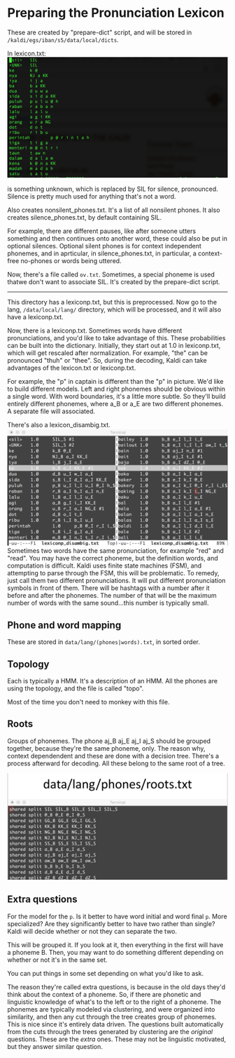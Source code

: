 # Preparing the Pronunciation Lexicon

These are created by "prepare-dict" script, and will be stored in `/kaldi/egs/iban/s5/data/local/dicts`.

In lexicon.txt:
![lexicon.txt](images/lexicon.png)

<UNK> is something unknown, which is replaced by SIL for silence, pronounced. Silence is pretty much used for anything that's not a word.

Also creates nonsilent_phones.txt. It's a list of all nonsilent phones. It also creates silence_phones.txt, by default containing SIL. 

For example, there are different pauses, like after someone utters something and then continues onto another word, these could also be put in optional silences. Optional silent phones is for context independent phonemes, and in aprticular, in silence_phones.txt, in particular, a context-free no-phones or words being uttered.

Now, there's a file called `ov.txt`. Sometimes, a special phoneme is used thatwe don't want to associate SIL. It's created by the prepare-dict script.

---

This directory has a lexiconp.txt, but this is preprocessed. Now go to the lang, `/data/local/lang/` directory, which will be processed, and it will also have a lexiconp.txt.

Now, there is a lexiconp.txt. Sometimes words have different pronunciations, and you'd like to take advantage of this. These probabilities can be built into the dictionary. Initially, they start out at 1.0 in lexiconp.txt, which will get rescaled after normalization. For example, "the" can be pronounced "thuh" or "thee". So, during the decoding, Kaldi can take advantages of the lexicon.txt or lexiconp.txt.

For example, the "p" in captain is different than the "p" in picture. We'd like to build different models. Left and right phonemes should be obvious within a single word. With word boundaries, it's a little more subtle. So they'll build entirely different phonemes, where a_B or a_E are two different phonemes. A separate file will associated.

There's also a lexicon_disambig.txt. 
![lexicon_disambig.txt](images/disambig.png)
Sometimes two words have the same pronunciation, for example "red" and "read". You may have the correct phoneme, but the definition words, and computation is difficult. Kaldi uses finite state machines (FSM), and attempting to parse through the FSM, this will be problematic. To remedy, just call them two different pronunciations. It will put different pronunciation symbols in front of them. There will be hashtags with a number after it before and after the phonemes. The number of that will be the maximum number of words with the same sound...this number is typically small. 

## Phone and word mapping

These are stored in `data/lang/(phones|words).txt`, in sorted order.

## Topology

Each is typically a HMM. It's a description of an HMM. All the phones are using the topology, and the file is called "topo". 

Most of the time you don't need to monkey with this file.

## Roots

Groups of phonemes. The phone aj_B aj_E aj_I aj_S should be grouped together, because they're the same phoneme, only. The reason why, context dependendent and these are done with a decision tree. There's a process afterward for decoding. All these belong to the same root of a tree.

![roots.txt](images/roots.png)

## Extra questions

For the model for the `p`. Is it better to have word initial and word final `p`. More specialized? Are they significantly better to have two rather than single? Kaldi will decide whether or not they can separate the two.

This will be grouped it. If you look at it, then everything in the first will have a phoneme B. Then, you may want to do something different depending on whether or not it's in the same set.

You can put things in some set depending on what you'd like to ask.

The reason they're called extra questions, is because in the old days they'd think about the context of a phoneme. So, if there are phonetic and linguistic knowledge of what's to the left or to the right of a phoneme. The phonemes are typically modeled via clustering, and were organized into similarity, and then any cut through the tree creates group of phonemes. This is nice since it's entirely data driven. The questions built automatically from the cuts through the trees generated by clustering are the *original* questions. These are the *extra* ones. These may not be linguistic motivated, but they answer similar question.
